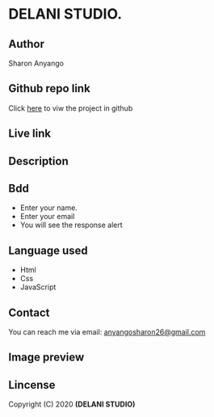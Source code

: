 # DELANI STUDIO.
## Author
   Sharon Anyango
## Github repo link
   Click [here](https://github.com/sharon0812/Delani-Studio) to viw the project in github
## Live link
## Description
## Bdd
* Enter your name.
* Enter your email
* You will see the response alert
## Language used
* Html
* Css
* JavaScript
## Contact
  You can reach me via email:
  anyangosharon26@gmail.com
## Image preview
## Lincense
  Copyright (C) 2020 **(DELANI STUDIO)**
